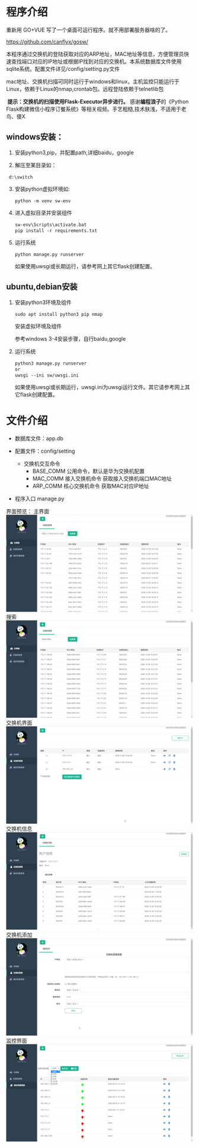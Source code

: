 # 程序介绍
重新用 GO+VUE 写了一个桌面可运行程序。就不用部署服务器啥的了。

https://github.com/canflyx/gosw/

​	本程序通过交换机的登陆获取对应的ARP地址，MAC地址等信息，方便管理员快速查找端口对应的IP地址或根据IP找到对应的交换机。本系统数据库文件使用sqlite系统。配置文件详见/config/setting.py文件

​	mac地址、交换机扫描可同时运行于windows和linux，主机监控只能运行于Linux，依赖于Linux的nmap,crontab包。远程登陆依赖于telnetlib包

 **​        提示：交换机的扫描使用Flask-Executor异步进行。** 
    感谢**编程浪子**的《Python Flask构建微信小程序订餐系统》等相关视频。手艺粗糙,技术肤浅，不适用于老鸟、傻X
## windows安装：

1. 安装python3,pip，并配置path,详细baidu，google

2.  解压至某目录如：

   ```
    d:\switch
   ```

   

3. 安装python虚拟环境如:

   ```
   python -m venv sw-env
   ```

   

4. 进入虚拟目录并安装组件

   ```
   sw-env\Scripts\activate.bat
   pip install -r requirements.txt
   ```

   

5. 运行系统
   
    ```
    python manage.py runserver
    ```
    
    如果使用uwsgi或长期运行，请参考网上其它flask创建配置。
    

## ubuntu,debian安装

1. 安装python3环境及组件

   ```
   sudo apt install python3 pip nmap 
   ```

   安装虚拟环境及组件

   参考windows 3-4安装步骤，自行baidu,google   

3. 运行系统

   ```
   python3 manage.py runserver
   or   
   uwsgi --ini sw/uwsgi.ini                                              
   ```
   
   如果使用uwsgi或长期运行，uwsgi.ini为uwsgi运行文件。其它请参考网上其它flask创建配置。    


# 文件介绍

- 数据库文件：app.db 

- 配置文件：config/setting
  - 交换机交互命令
    - BASE_COMM 公用命令，默认是华为交换机配置
    - MAC_COMM 接入交换机命令 获取接入交换机端口MAC地址
    - ARP_COMM  核心交换机命令  获取MAC对应IP地址

- 程序入口 manage.py

界面预览：
主界面
![avatar](readme/index.png)
搜索
![avatar](readme/index-mac.png)
交换机界面
![avatar](readme/sw-index.png)
交换机信息
![avatar](readme/sw-info.png)
交换机添加
![avatar](readme/sw-add.png)
监控界面
![avatar](readme/mon-index.png)
